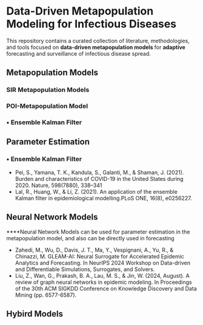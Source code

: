 
<h1>Data-Driven Metapopulation Modeling for Infectious Diseases</h1>

<p>
  This repository contains a curated collection of literature, methodologies, and tools focused on <strong> data-driven metapopulation models </strong> for <strong> adaptive </strong> forecasting and surveillance of infectious disease spread.
</p>
<h2>Metapopulation Models</h2>
<h3>SIR Metapopulation Models</h3>

<h3>POI-Metapopulation Model<h3>


<h3>• Ensemble Kalman Filter</h3>

<h2>Parameter Estimation</h2>
<h3>• Ensemble Kalman Filter</h3>
<ul>
  <li> Pei, S., Yamana, T. K., Kandula, S., Galanti, M., & Shaman, J. (2021). Burden and characteristics of COVID-19 in the United States during 2020. Nature, 598(7880), 338–341 </li>
  <li> Lal, R., Huang, W., & Li, Z. (2021). An application of the ensemble Kalman filter in epidemiological modelling.PLoS ONE, 16(8), e0256227.
  </li>
</ul>

<h2> Neural Network Models</h2>
****Neural Network Models can be used for parameter estimation in the metapopulation model, and also can be directly used in forecasting
<ul>
 <li> Zahedi, M., Wu, D., Davis, J. T., Ma, Y., Vespignani, A., Yu, R., & Chinazzi, M. GLEAM-AI: Neural Surrogate for Accelerated Epidemic Analytics and Forecasting. In NeurIPS 2024 Workshop on Data-driven and Differentiable Simulations, Surrogates, and Solvers. </li>
   <li> Liu, Z., Wan, G., Prakash, B. A., Lau, M. S., & Jin, W. (2024, August). A review of graph neural networks in epidemic modeling. In Proceedings of the 30th ACM SIGKDD Conference on Knowledge Discovery and Data Mining (pp. 6577-6587).</li>
</ul>
<h2> Hybird Models</h2>



